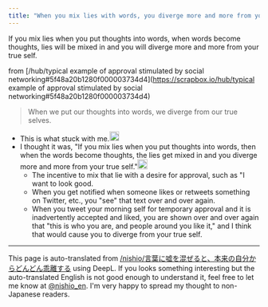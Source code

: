 ```yaml
---
title: "When you mix lies with words, you diverge more and more from your true self."
---
```


If you mix lies when you put thoughts into words, when words become thoughts, lies will be mixed in and you will diverge more and more from your true self.

from [/hub/typical example of approval stimulated by social networking#5f48a20b1280f000003734d4](https://scrapbox.io/hub/typical example of approval stimulated by social networking#5f48a20b1280f000003734d4)
> When we put our thoughts into words, we diverge from our true selves.
- This is what stuck with me.<img src='https://scrapbox.io/api/pages/nishio-en/takker/icon' alt='takker.icon' height="19.5"/>
- I thought it was, "If you mix lies when you put thoughts into words, then when the words become thoughts, the lies get mixed in and you diverge more and more from your true self."<img src='https://scrapbox.io/api/pages/nishio-en/nishio/icon' alt='nishio.icon' height="19.5"/>
    - The incentive to mix that lie with a desire for approval, such as "I want to look good.
    - When you get notified when someone likes or retweets something on Twitter, etc., you "see" that text over and over again.
    - When you tweet your morning self for temporary approval and it is inadvertently accepted and liked, you are shown over and over again that "this is who you are, and people around you like it," and I think that would cause you to diverge from your true self.
---
This page is auto-translated from [/nishio/言葉に嘘を混ぜると、本来の自分からどんどん乖離する](https://scrapbox.io/nishio/言葉に嘘を混ぜると、本来の自分からどんどん乖離する) using DeepL. If you looks something interesting but the auto-translated English is not good enough to understand it, feel free to let me know at [@nishio_en](https://twitter.com/nishio_en). I'm very happy to spread my thought to non-Japanese readers.